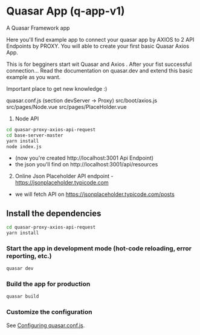 # Quasar App (q-app-v1)

A Quasar Framework app

Here you'll find example app to connect your quasar app by AXIOS to 2 API Endpoints by PROXY.
You will able to create your first basic Quasar Axios App.

This is for begginers start wit Quasar and Axios . After your fist successful connection... Read the documentation on quasar.dev and extend this basic example as you want.

Important place to get new knowledge :)

quasar.conf.js (section devServer -> Proxy)
src/boot/axios.js
src/pages/Node.vue
src/pages/PlaceHolder.vue




1. Node API 
```bash
cd quasar-proxy-axios-api-request 
cd base-server-master
yarn install
node index.js
```

- (now you're created http://localhost:3001 Api Endpoint)
- the json you'll find on http://localhost:3001/api/resources
  
2. Online Json Placeholder API endpoint - https://jsonplaceholder.typicode.com  
  - we will fetch API on https://jsonplaceholder.typicode.com/posts


## Install the dependencies
```bash
cd quasar-proxy-axios-api-request 
yarn install
```

### Start the app in development mode (hot-code reloading, error reporting, etc.)
```bash
quasar dev
```


### Build the app for production
```bash
quasar build
```

### Customize the configuration
See [Configuring quasar.conf.js](https://quasar.dev/quasar-cli/quasar-conf-js).

